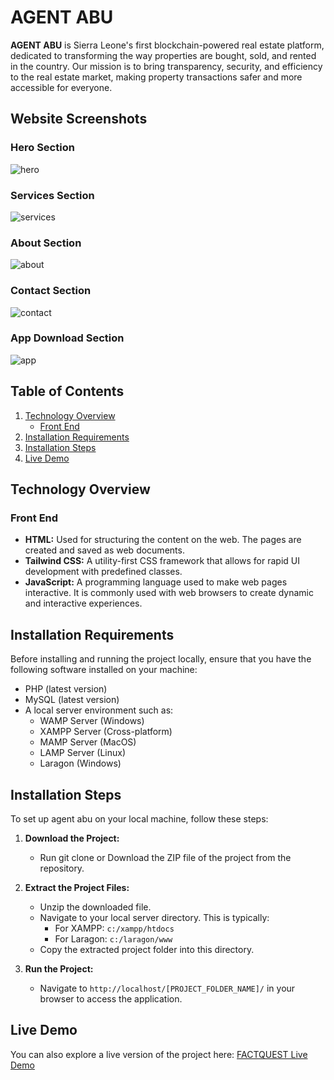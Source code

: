 # AGENT ABU

**AGENT ABU** is Sierra Leone's first blockchain-powered real estate platform, dedicated to transforming the way properties are bought, sold, and rented in the country. Our mission is to bring transparency, security, and efficiency to the real estate market, making property transactions safer and more accessible for everyone.

## Website Screenshots

### Hero Section
![hero](https://github.com/user-attachments/assets/acd2be3f-37ac-44ba-9a38-478d2980ff38)


### Services Section
![services](https://github.com/user-attachments/assets/8eb1621e-7f22-406a-bbfe-9b2b4adddda5)


### About Section
![about](https://github.com/user-attachments/assets/696c5d1f-82fd-4cf1-9aa5-1327528a4ff2)


### Contact Section
![contact](https://github.com/user-attachments/assets/94201aa0-1546-4f56-ab64-c6c9fdda8bd1)


### App Download Section
![app](https://github.com/user-attachments/assets/92bb82f6-5e6e-49af-9995-b77daf1240f9)



## Table of Contents

1. [Technology Overview](#technology-overview)
   - [Front End](#front-end)
2. [Installation Requirements](#installation-requirements)
3. [Installation Steps](#installation-steps)
4. [Live Demo](#live-demo)

## Technology Overview

### Front End

- **HTML:** Used for structuring the content on the web. The pages are created and saved as web documents.
- **Tailwind CSS:** A utility-first CSS framework that allows for rapid UI development with predefined classes.
- **JavaScript:** A programming language used to make web pages interactive. It is commonly used with web browsers to create dynamic and interactive experiences.


## Installation Requirements

Before installing and running the project locally, ensure that you have the following software installed on your machine:

- PHP (latest version)
- MySQL (latest version)
- A local server environment such as:
  - WAMP Server (Windows)
  - XAMPP Server (Cross-platform)
  - MAMP Server (MacOS)
  - LAMP Server (Linux)
  - Laragon (Windows)

## Installation Steps

To set up agent abu on your local machine, follow these steps:

1. **Download the Project:**
   - Run git clone or Download the ZIP file of the project from the repository.

2. **Extract the Project Files:**
   - Unzip the downloaded file.
   - Navigate to your local server directory. This is typically:
     - For XAMPP: `c:/xampp/htdocs`
     - For Laragon: `c:/laragon/www`
   - Copy the extracted project folder into this directory.
     
3. **Run the Project:**
   - Navigate to `http://localhost/[PROJECT_FOLDER_NAME]/` in your browser to access the application.

## Live Demo

You can also explore a live version of the project here: [FACTQUEST Live Demo](https://problemsolvingsl.com/agentabu/)

 
 
